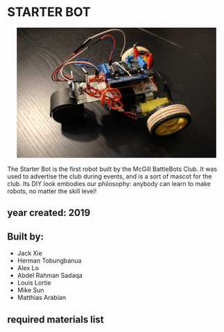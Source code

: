 # STARTER BOT

<p align="center">
  <img width="460" height="300" src="https://github.com/Runtime-Learner/McGill-BattleBots-Club/blob/master/Projects/Starter-Bot/Pictures/Robot%20Shot%208.jpg">
</p>

The Starter Bot is the first robot built by the McGill BattleBots Club. It was used to advertise the club during events, and is a sort of mascot for the club. Its DIY look embodies our philosophy: anybody can learn to make robots, no matter the skill level!

## year created: 2019
## Built by:
* Jack Xie
* Herman Tobungbanua
* Alex Lo
* Abdel Rahman Sadaqa
* Louis Lortie
* Mike Sun
* Matthias Arabian
## required materials list
